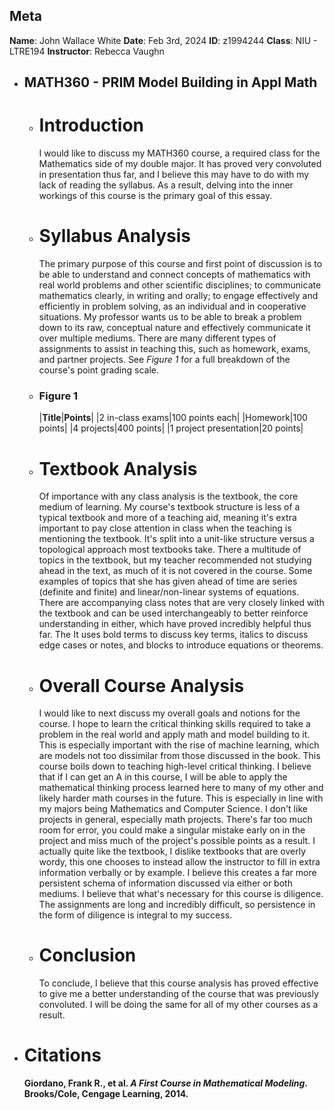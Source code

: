 ## Meta
**Name**: John Wallace White
**Date**: Feb 3rd, 2024
**ID**: z1994244
**Class**: NIU - LTRE194
**Instructor**: Rebecca Vaughn
- ## MATH360 - PRIM Model Building in Appl Math
	- # Introduction
	  I would like to discuss my MATH360 course, a required class for the Mathematics side of my double major. It has proved very convoluted in presentation thus far, and I believe this may have to do with my lack of reading the syllabus. As a result, delving into the inner workings of this course is the primary goal of this essay.
	- # Syllabus Analysis
	  The primary purpose of this course and first point of discussion is to be able to understand and connect concepts of mathematics with real world problems and other scientific disciplines; to communicate mathematics clearly, in writing and orally; to engage effectively and efficiently in problem solving, as an individual and in cooperative situations. My professor wants us to be able to break a problem down to its raw, conceptual nature and effectively communicate it over multiple mediums. There are many different types of assignments to assist in teaching this, such as homework, exams, and partner projects. See *Figure 1* for a full breakdown of the course's point grading scale.
	- ### Figure 1
	  |**Title**|**Points**|
	  |2 in-class exams|100 points each|
	  |Homework|100 points|
	  |4 projects|400 points|
	  |1 project presentation|20 points|
	- # Textbook Analysis
	  Of importance with any class analysis is the textbook, the core medium of learning. My course's textbook structure is less of a typical textbook and more of a teaching aid, meaning it's extra important to pay close attention in class when the teaching is mentioning the textbook. It's split into a unit-like structure versus a topological approach most textbooks take. There a multitude of topics in the textbook, but my teacher recommended not studying ahead in the text, as much of it is not covered in the course. Some examples of topics that she has given ahead of time are series (definite and finite) and linear/non-linear systems of equations. There are accompanying class notes that are very closely linked with the textbook and can be used interchangeably to better reinforce understanding in either, which have proved incredibly helpful thus far. The It uses bold terms to discuss key terms, italics to discuss edge cases or notes, and blocks to introduce equations or theorems.
	- # Overall Course Analysis
	  I would like to next discuss my overall goals and notions for the course. I hope to learn the critical thinking skills required to take a problem in the real world and apply math and model building to it. This is especially important with the rise of machine learning, which are models not too dissimilar from those discussed in the book. This course boils down to teaching high-level critical thinking. I believe that if I can get an A in this course, I will be able to apply the mathematical thinking process learned here to many of my other and likely harder math courses in the future. This is especially in line with my majors being Mathematics and Computer Science. I don't like projects in general, especially math projects. There's far too much room for error, you could make a singular mistake early on in the project and miss much of the project's possible points as a result. I actually quite like the textbook, I dislike textbooks that are overly wordy, this one chooses to instead allow the instructor to fill in extra information verbally or by example. I believe this creates a far more persistent schema of information discussed via either or both mediums. I believe that what's necessary for this course is diligence. The assignments are long and incredibly difficult, so persistence in the form of diligence is integral to my success.
	- # Conclusion
	  To conclude, I believe that this course analysis has proved effective to give me a better understanding of the course that was previously convoluted. I will be doing the same for all of my other courses as a result.
- # Citations
  **Giordano, Frank R., et al. *A First Course in Mathematical Modeling*. Brooks/Cole, Cengage Learning, 
          2014.**